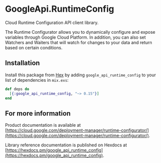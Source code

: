 # GoogleApi.RuntimeConfig

Cloud Runtime Configuration API client library.

The Runtime Configurator allows you to dynamically configure and expose variables through Google Cloud Platform. In addition, you can also set Watchers and Waiters that will watch for changes to your data and return based on certain conditions.

## Installation

Install this package from [Hex](https://hex.pm) by adding
`google_api_runtime_config` to your list of dependencies in `mix.exs`:

```elixir
def deps do
  [{:google_api_runtime_config, "~> 0.15"}]
end
```

## For more information

Product documentation is available at [https://cloud.google.com/deployment-manager/runtime-configurator/](https://cloud.google.com/deployment-manager/runtime-configurator/).

Library reference documentation is published on Hexdocs at
[https://hexdocs.pm/google_api_runtime_config](https://hexdocs.pm/google_api_runtime_config).

